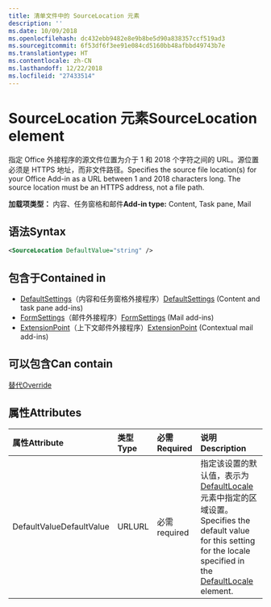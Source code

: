 ```yaml
---
title: 清单文件中的 SourceLocation 元素
description: ''
ms.date: 10/09/2018
ms.openlocfilehash: dc432ebb9482e8e9b8be5d90a838357ccf519ad3
ms.sourcegitcommit: 6f53df6f3ee91e084cd5160bb48afbbd49743b7e
ms.translationtype: HT
ms.contentlocale: zh-CN
ms.lasthandoff: 12/22/2018
ms.locfileid: "27433514"
---
```

# <a name="sourcelocation-element"></a><span data-ttu-id="81d54-102">SourceLocation 元素</span><span class="sxs-lookup"><span data-stu-id="81d54-102">SourceLocation element</span></span>

<span data-ttu-id="81d54-p101">指定 Office 外接程序的源文件位置为介于 1 和 2018 个字符之间的 URL。源位置必须是 HTTPS 地址，而非文件路径。</span><span class="sxs-lookup"><span data-stu-id="81d54-p101">Specifies the source file location(s) for your Office Add-in as a URL between 1 and 2018 characters long. The source location must be an HTTPS address, not a file path.</span></span>

<span data-ttu-id="81d54-105">**加载项类型：** 内容、任务窗格和邮件</span><span class="sxs-lookup"><span data-stu-id="81d54-105">**Add-in type:** Content, Task pane, Mail</span></span>

## <a name="syntax"></a><span data-ttu-id="81d54-106">语法</span><span class="sxs-lookup"><span data-stu-id="81d54-106">Syntax</span></span>

```XML
<SourceLocation DefaultValue="string" />
```

## <a name="contained-in"></a><span data-ttu-id="81d54-107">包含于</span><span class="sxs-lookup"><span data-stu-id="81d54-107">Contained in</span></span>

- <span data-ttu-id="81d54-108">[DefaultSettings](defaultsettings.md)（内容和任务窗格外接程序）</span><span class="sxs-lookup"><span data-stu-id="81d54-108">[DefaultSettings](defaultsettings.md) (Content and task pane add-ins)</span></span>
- <span data-ttu-id="81d54-109">[FormSettings](formsettings.md)（邮件外接程序）</span><span class="sxs-lookup"><span data-stu-id="81d54-109">[FormSettings](formsettings.md) (Mail add-ins)</span></span>
- <span data-ttu-id="81d54-110">[ExtensionPoint](extensionpoint.md)（上下文邮件外接程序）</span><span class="sxs-lookup"><span data-stu-id="81d54-110">[ExtensionPoint](extensionpoint.md) (Contextual mail add-ins)</span></span>

## <a name="can-contain"></a><span data-ttu-id="81d54-111">可以包含</span><span class="sxs-lookup"><span data-stu-id="81d54-111">Can contain</span></span>

[<span data-ttu-id="81d54-112">替代</span><span class="sxs-lookup"><span data-stu-id="81d54-112">Override</span></span>](override.md)

## <a name="attributes"></a><span data-ttu-id="81d54-113">属性</span><span class="sxs-lookup"><span data-stu-id="81d54-113">Attributes</span></span>

|<span data-ttu-id="81d54-114">**属性**</span><span class="sxs-lookup"><span data-stu-id="81d54-114">**Attribute**</span></span>|<span data-ttu-id="81d54-115">**类型**</span><span class="sxs-lookup"><span data-stu-id="81d54-115">**Type**</span></span>|<span data-ttu-id="81d54-116">**必需**</span><span class="sxs-lookup"><span data-stu-id="81d54-116">**Required**</span></span>|<span data-ttu-id="81d54-117">**说明**</span><span class="sxs-lookup"><span data-stu-id="81d54-117">**Description**</span></span>|
|:-----|:-----|:-----|:-----|
|<span data-ttu-id="81d54-118">DefaultValue</span><span class="sxs-lookup"><span data-stu-id="81d54-118">DefaultValue</span></span>|<span data-ttu-id="81d54-119">URL</span><span class="sxs-lookup"><span data-stu-id="81d54-119">URL</span></span>|<span data-ttu-id="81d54-120">必需</span><span class="sxs-lookup"><span data-stu-id="81d54-120">required</span></span>|<span data-ttu-id="81d54-121">指定该设置的默认值，表示为 [DefaultLocale](defaultlocale.md) 元素中指定的区域设置。</span><span class="sxs-lookup"><span data-stu-id="81d54-121">Specifies the default value for this setting for the locale specified in the [DefaultLocale](defaultlocale.md) element.</span></span>|
